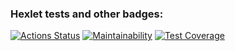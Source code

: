 ### Hexlet tests and other badges:
[![Actions Status](https://github.com/exicc/java-project-72/actions/workflows/hexlet-check.yml/badge.svg)](https://github.com/exicc/java-project-72/actions)
[![Maintainability](https://api.codeclimate.com/v1/badges/959045da4fd3a7b78a8e/maintainability)](https://codeclimate.com/github/exicc/java-project-78/maintainability)
[![Test Coverage](https://api.codeclimate.com/v1/badges/959045da4fd3a7b78a8e/test_coverage)](https://codeclimate.com/github/exicc/java-project-78/test_coverage)
